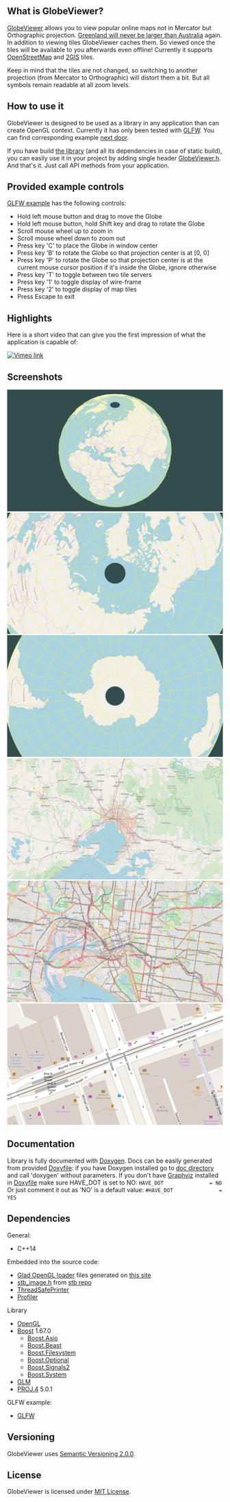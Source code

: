 ## What is GlobeViewer?

[GlobeViewer](https://github.com/green-anger/GlobeViewer) allows you to view popular online maps not in Mercator but Orthographic projection.
[Greenland will never be larger than Australia](https://www.quora.com/Which-is-bigger-Australia-or-Greenland) again.
In addition to viewing tiles GlobeViewer caches them. So viewed once the tiles will be available to you afterwards even offline!
Currently it supports [OpenStreetMap](https://www.openstreetmap.org) and [2GIS](https://2gis.com) tiles.

Keep in mind that the tiles are not changed, so switching to another projection (from Mercator to Orthographic) will distort them a bit.
But all symbols remain readable at all zoom levels.

## How to use it

GlobeViewer is designed to be used as a library in any application than can create OpenGL context. Currently it has only been tested with [GLFW](https://www.glfw.org/).
You can find corresponding example [next door](./examples/glfw).

If you have build [the library](./lib) (and all its dependencies in case of static build), you can easily use it in your project by adding single header [GlobeViewer.h](/lib/include/GlobeViewer.h).
And that's it. Just call API methods from your application.

## Provided example controls

[GLFW example](./examples/glfw) has the following controls:
* Hold left mouse button and drag to move the Globe
* Hold left mouse button, hold Shift key and drag to rotate the Globe
* Scroll mouse wheel up to zoom in
* Scroll mouse wheel down to zoom out
* Press key 'C' to place the Globe in window center
* Press key 'B' to rotate the Globe so that projection center is at [0, 0]
* Press key 'P' to rotate the Globe so that projection center is at the current mouse cursor position if it's inside the Globe, ignore otherwise
* Press key 'T' to toggle between two tile servers
* Press key '1' to toggle display of wire-frame
* Press key '2' to toggle display of map tiles
* Press Escape to exit

## Highlights

Here is a short video that can give you the first impression of what the application is capable of:

[![Vimeo link](https://i.vimeocdn.com/video/738268192_1280x720.jpg)](https://vimeo.com/300014880)

## Screenshots

![The Globe](./doc/images/globe.png "The Globe")
![The North Pole](./doc/images/north_pole.png "The North Pole")
![The South Pole](./doc/images/south_pole.png "The South Pole")
![Melbourne from far away](./doc/images/melbourne_far.png "Melbourne from far away")
![Melbourne from not so far away](./doc/images/melbourne_mid.png "Melbourne from not so far away")
![Melbourne at zoom level 19](./doc/images/melbourne_close.png "Melbourne at zoom level 19")

## Documentation

Library is fully documented with [Doxygen](http://www.doxygen.org/). Docs can be easily generated from provided [Doxyfile](./doc/Doxyfile):
if you have Doxygen installed go to [doc directory](./doc) and call 'doxygen' without parameters. If you don't have [Graphviz](https://graphviz.org/)
installed in [Doxyfile](./doc/Doxyfile) make sure HAVE_DOT is set to NO:
`HAVE_DOT               = NO`
Or just comment it out as 'NO' is a default value:
`#HAVE_DOT               = YES`

## Dependencies

General:
* C++14

Embedded into the source code:
* [Glad OpenGL loader](https://github.com/Dav1dde/glad) files generated on [this site](https://glad.dav1d.de/)
* [stb_image.h](https://github.com/nothings/stb/blob/master/stb_image.h) from [stb repo](https://github.com/nothings/stb/)
* [ThreadSafePrinter](https://github.com/green-anger/ThreadSafePrinter/)
* [Profiler](https://github.com/green-anger/Profiler/)

Library
* [OpenGL](https://www.khronos.org/opengl/)
* [Boost](https://www.boost.org/) 1.67.0
    - [Boost.Asio](https://www.boost.org/doc/libs/release/libs/asio/)
    - [Boost.Beast](https://www.boost.org/doc/libs/1_68_0/libs/beast/)
    - [Boost.Filesystem](https://www.boost.org/doc/libs/release/libs/filesystem/)
    - [Boost.Optional](https://www.boost.org/doc/libs/release/libs/optional/)
    - [Boost.Signals2](https://www.boost.org/doc/libs/release/libs/signals2/)
    - [Boost.System](https://www.boost.org/doc/libs/release/libs/system/)
* [GLM](https://glm.g-truc.net/)
* [PROJ.4](https://github.com/OSGeo/proj.4/) 5.0.1

GLFW example:
* [GLFW](https://www.glfw.org/)

## Versioning

GlobeViewer uses [Semantic Versioning 2.0.0](https://semver.org/).

## License

GlobeViewer is licensed under [MIT License](./LICENSE).
